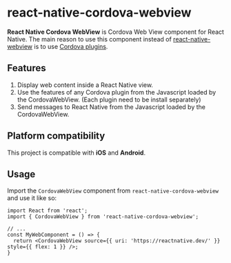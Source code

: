 # react-native-cordova-webview

**React Native Cordova WebView** is Cordova Web View component for React Native. The main reason to use this component instead of [react-native-webview](https://github.com/react-native-community/react-native-webview) is to use [Cordova plugins](https://cordova.apache.org/plugins/).

## Features

1. Display web content inside a React Native view.
2. Use the features of any Cordova plugin from the Javascript loaded by the CordovaWebView. (Each plugin need to be install separately)
3. Send messages to React Native from the Javascript loaded by the CordovaWebView.

## Platform compatibility

This project is compatible with **iOS** and  **Android**.  

## Usage

Import the `CordovaWebView` component from `react-native-cordova-webview` and use it like so:

```tsx
import React from 'react';
import { CordovaWebView } from 'react-native-cordova-webview';

// ...
const MyWebComponent = () => {
  return <CordovaWebView source={{ uri: 'https://reactnative.dev/' }} style={{ flex: 1 }} />;
}
```
